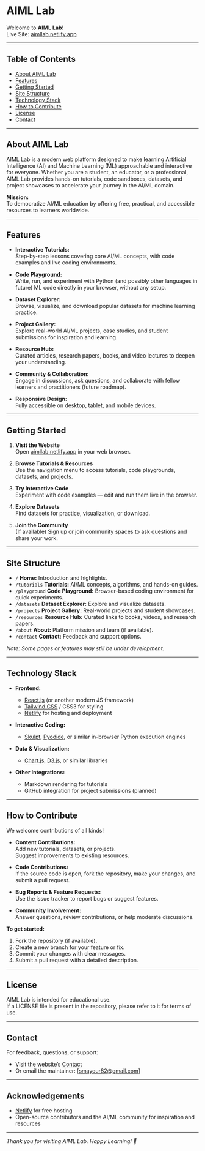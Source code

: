 
# AIML Lab

Welcome to **AIML Lab**!  
Live Site: [aimllab.netlify.app](https://aimllab.netlify.app)

---

## Table of Contents

- [About AIML Lab](#about-aiml-lab)
- [Features](#features)
- [Getting Started](#getting-started)
- [Site Structure](#site-structure)
- [Technology Stack](#technology-stack)
- [How to Contribute](#how-to-contribute)
- [License](#license)
- [Contact](#contact)

---

## About AIML Lab

AIML Lab is a modern web platform designed to make learning Artificial Intelligence (AI) and Machine Learning (ML) approachable and interactive for everyone. Whether you are a student, an educator, or a professional, AIML Lab provides hands-on tutorials, code sandboxes, datasets, and project showcases to accelerate your journey in the AI/ML domain.

**Mission:**  
To democratize AI/ML education by offering free, practical, and accessible resources to learners worldwide.

---

## Features

- **Interactive Tutorials:**  
  Step-by-step lessons covering core AI/ML concepts, with code examples and live coding environments.

- **Code Playground:**  
  Write, run, and experiment with Python (and possibly other languages in future) ML code directly in your browser, without any setup.

- **Dataset Explorer:**  
  Browse, visualize, and download popular datasets for machine learning practice.

- **Project Gallery:**  
  Explore real-world AI/ML projects, case studies, and student submissions for inspiration and learning.

- **Resource Hub:**  
  Curated articles, research papers, books, and video lectures to deepen your understanding.

- **Community & Collaboration:**  
  Engage in discussions, ask questions, and collaborate with fellow learners and practitioners (future roadmap).

- **Responsive Design:**  
  Fully accessible on desktop, tablet, and mobile devices.

---

## Getting Started

1. **Visit the Website**  
   Open [aimllab.netlify.app](https://aimllab.netlify.app) in your web browser.

2. **Browse Tutorials & Resources**  
   Use the navigation menu to access tutorials, code playgrounds, datasets, and projects.

3. **Try Interactive Code**  
   Experiment with code examples — edit and run them live in the browser.

4. **Explore Datasets**  
   Find datasets for practice, visualization, or download.

5. **Join the Community**  
   (If available) Sign up or join community spaces to ask questions and share your work.

---

## Site Structure

- `/` **Home:** Introduction and highlights.
- `/tutorials` **Tutorials:** AI/ML concepts, algorithms, and hands-on guides.
- `/playground` **Code Playground:** Browser-based coding environment for quick experiments.
- `/datasets` **Dataset Explorer:** Explore and visualize datasets.
- `/projects` **Project Gallery:** Real-world projects and student showcases.
- `/resources` **Resource Hub:** Curated links to books, videos, and research papers.
- `/about` **About:** Platform mission and team (if available).
- `/contact` **Contact:** Feedback and support options.

_Note: Some pages or features may still be under development._

---

## Technology Stack

- **Frontend:**  
  - [React.js](https://reactjs.org/) (or another modern JS framework)  
  - [Tailwind CSS](https://tailwindcss.com/) / CSS3 for styling  
  - [Netlify](https://www.netlify.com/) for hosting and deployment

- **Interactive Coding:**  
  - [Skulpt](https://skulpt.org/), [Pyodide](https://pyodide.org/), or similar in-browser Python execution engines

- **Data & Visualization:**  
  - [Chart.js](https://www.chartjs.org/), [D3.js](https://d3js.org/), or similar libraries

- **Other Integrations:**  
  - Markdown rendering for tutorials  
  - GitHub integration for project submissions (planned)

---

## How to Contribute

We welcome contributions of all kinds!

- **Content Contributions:**  
  Add new tutorials, datasets, or projects.  
  Suggest improvements to existing resources.

- **Code Contributions:**  
  If the source code is open, fork the repository, make your changes, and submit a pull request.

- **Bug Reports & Feature Requests:**  
  Use the issue tracker to report bugs or suggest features.

- **Community Involvement:**  
  Answer questions, review contributions, or help moderate discussions.

**To get started:**
1. Fork the repository (if available).
2. Create a new branch for your feature or fix.
3. Commit your changes with clear messages.
4. Submit a pull request with a detailed description.

---

## License

AIML Lab is intended for educational use.  
If a LICENSE file is present in the repository, please refer to it for terms of use.

---

## Contact

For feedback, questions, or support:

- Visit the website’s [Contact](https://aimllab.netlify.app/contact) 
- Or email the maintainer: [smayour82@gmail.com]

---

## Acknowledgements

- [Netlify](https://www.netlify.com/) for free hosting
- Open-source contributors and the AI/ML community for inspiration and resources

---

_Thank you for visiting AIML Lab. Happy Learning! 🚀_

````
